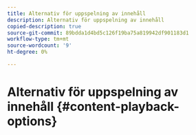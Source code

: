 ```yaml
---
title: Alternativ för uppspelning av innehåll
description: Alternativ för uppspelning av innehåll
copied-description: true
source-git-commit: 89bdda1d4bd5c126f19ba75a819942df901183d1
workflow-type: tm+mt
source-wordcount: '9'
ht-degree: 0%

---
```



# Alternativ för uppspelning av innehåll {#content-playback-options}
